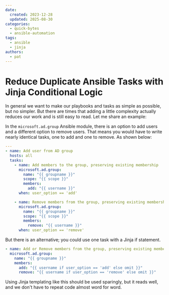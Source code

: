 ```yaml
---
date:
  created: 2023-12-28
  updated: 2025-08-30
categories:
  - quick-bytes
  - ansible-automation
tags:
  - ansible
  - jinja
authors:
  - pat
---
```

# Reduce Duplicate Ansible Tasks with Jinja Conditional Logic

In general we want to make our playbooks and tasks as simple as possible, but no simpler. 
But there are times that adding a little complexity actually reduces our work and is still easy to read.
Let me share an example:

In the `microsoft.ad.group` Ansible module, there is an option to add users and a different option to remove users. 
That means you would have to write nearly identical tasks, one to add and one to remove. As shown below:

<!-- more -->
```yaml
---
- name: Add user from AD group
  hosts: all
  tasks:
    - name: Add members to the group, preserving existing membership
      microsoft.ad.group:
        name: "{{ groupname }}"
        scope: "{{ scope }}"
        members:
          add: "{{ username }}"
      when: user_option == 'add'

    - name: Remove members from the group, preserving existing membership
      microsoft.ad.group:
        name: "{{ groupname }}"
        scope: "{{ scope }}"
        members:
          remove: "{{ username }}"
      when: user_option == 'remove'
```

But there is an alternative; you could use one task with a Jinja if statement.

```yaml
- name: Add or Remove members from the group, preserving existing membership
  microsoft.ad.group:
    name: "{{ groupname }}"
    members:
      add: "{{ username if user_option == 'add' else omit }}"
      remove: "{{ username if user_option == 'remove' else omit }}"
```

Using Jinja templating like this should be used sparingly, but it reads well, and we don't have to repeat code almost word for word.

